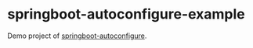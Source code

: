 # springboot-autoconfigure-example
Demo project of [springboot-autoconfigure](https://github.com/xingyuli/springboot-autoconfigure).
